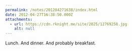 ```yaml
---
permalink: /notes/201204271638/index.html
date: 2012-04-27T16:38:50.000Z
attachments:
  - url: https://cdn.rknight.me/site/2025/12769258.jpg
    alt: null
---
```


Lunch. And dinner. And probably breakfast.
